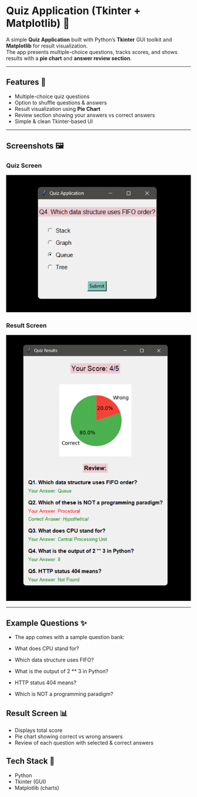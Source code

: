 # Quiz Application (Tkinter + Matplotlib) 🧠 

A simple **Quiz Application** built with Python’s **Tkinter** GUI toolkit and **Matplotlib** for result visualization.  
The app presents multiple-choice questions, tracks scores, and shows results with a **pie chart** and **answer review section**.

---

## Features 🚀
- Multiple-choice quiz questions
- Option to shuffle questions & answers
- Result visualization using **Pie Chart**
- Review section showing your answers vs correct answers
- Simple & clean Tkinter-based UI

---

## Screenshots 🖼️

### Quiz Screen
![Quiz Screen](screenshot.quiz.png)

### Result Screen
![Result Screen](screenshot.result.png)


---
## Example Questions ✨ 

- The app comes with a sample question bank:

- What does CPU stand for?
- Which data structure uses FIFO?
- What is the output of 2 ** 3 in Python?
- HTTP status 404 means?
- Which is NOT a programming paradigm?

## Result Screen 📊 

- Displays total score
- Pie chart showing correct vs wrong answers
- Review of each question with selected & correct answers

## Tech Stack 🔧 

- Python
- Tkinter (GUI)
- Matplotlib (charts)



